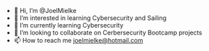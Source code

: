 - 👋 Hi, I’m @JoelMielke
- 👀 I’m interested in learning Cybersecurity and Sailing
- 🌱 I’m currently learning Cybersecurity
- 💞️ I’m looking to collaborate on Cerbersecurity Bootcamp projects
- 📫 How to reach me joelmielke@hotmail.com

<!---
JoelMielke/JoelMielke is a ✨ special ✨ repository because its `README.md` (this file) appears on your GitHub profile.
You can click the Preview link to take a look at your changes.
--->
